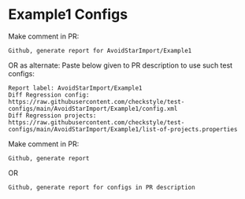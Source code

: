# Example1 Configs
Make comment in PR:
```
Github, generate report for AvoidStarImport/Example1
```
OR as alternate:
Paste below given to PR description to use such test configs:
```
Report label: AvoidStarImport/Example1
Diff Regression config: https://raw.githubusercontent.com/checkstyle/test-configs/main/AvoidStarImport/Example1/config.xml
Diff Regression projects: https://raw.githubusercontent.com/checkstyle/test-configs/main/AvoidStarImport/Example1/list-of-projects.properties
```
Make comment in PR:
```
Github, generate report
```
OR
```
Github, generate report for configs in PR description
```
